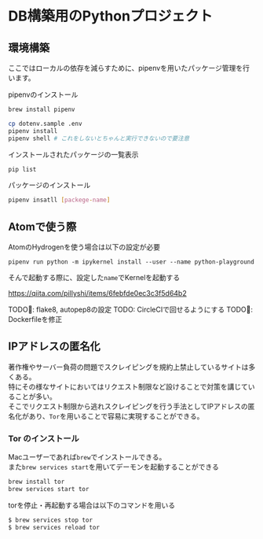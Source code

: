 # DB構築用のPythonプロジェクト

## 環境構築

ここではローカルの依存を減らすために、pipenvを用いたパッケージ管理を行います。

pipenvのインストール

```bash
brew install pipenv
```

```bash
cp dotenv.sample .env
pipenv install
pipenv shell # これをしないとちゃんと実行できないので要注意
```

インストールされたパッケージの一覧表示

```bash
pip list
```

パッケージのインストール

```bash
pipenv insatll [packege-name]
```

## Atomで使う際

AtomのHydrogenを使う場合は以下の設定が必要

```
pipenv run python -m ipykernel install --user --name python-playground
```
そんで起動する際に、設定した`name`でKernelを起動する

https://qiita.com/pillyshi/items/6febfde0ec3c3f5d64b2

TODO: flake8, autopep8の設定
TODO: CircleCIで回せるようにする
TODO: Dockerfileを修正

## IPアドレスの匿名化

著作権やサーバー負荷の問題でスクレイピングを規約上禁止しているサイトは多くある。  
特にその様なサイトにおいてはリクエスト制限など設けることで対策を講じていることが多い。  
そこでリクエスト制限から逃れスクレイピングを行う手法としてIPアドレスの匿名化があり、`Tor`を用いることで容易に実現することができる。


### Tor のインストール

Macユーザーであれば`brew`でインストールできる。  
また`brew services start`を用いてデーモンを起動することができる

```bash
brew install tor
brew services start tor
```

torを停止・再起動する場合は以下のコマンドを用いる

```bash
$ brew services stop tor
$ brew services reload tor
```



